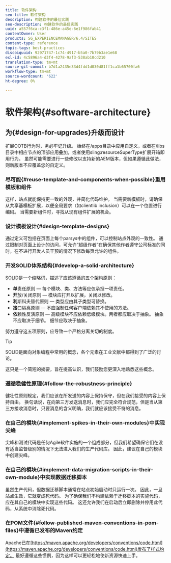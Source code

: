 ```yaml
---
title: 软件架构
seo-title: 软件架构
description: 构建软件的最佳实践
seo-description: 构建软件的最佳实践
uuid: a557f6ca-c3f1-486e-a45e-6e1f986fab41
contentOwner: User
products: SG_EXPERIENCEMANAGER/6.4/SITES
content-type: reference
topic-tags: best-practices
discoiquuid: 92971747-1c74-4917-b5a0-7b79b3ae1e68
exl-id: 4c5896a4-d3f4-4278-9af3-538ab10cd210
translation-type: tm+mt
source-git-commit: b7d1a2435e33d4fdd1d030d81ff1ca1b65700fa6
workflow-type: tm+mt
source-wordcount: '622'
ht-degree: 0%

---
```


# 软件架构{#software-architecture}

## 为{#design-for-upgrades}升级而设计

扩展OOTB行为时，务必牢记升级。 始终在/apps目录中应用自定义，或者在/libs目录中相应节点的顶部应用叠加，或者使用sling:resourceSuperType扩展开箱即用行为。 虽然可能需要进行一些修改以支持新的AEM版本，但如果遵循此做法，则新版本不应覆盖您的自定义。

### 尽可能{#reuse-template-and-components-when-possible}重用模板和组件

这样，站点就能保持更一致的外观，并简化代码维护。 当需要新模板时，请确保从共享基模板扩展，以便全局要求（如clientlib inclusion）可以在一个位置进行编码。 当需要新组件时，寻找从现有组件扩展的机会。

### 设计模板设计{#design-template-designs}

通过定义可包括在页面上每个parsys中的组件，可以控制站点外观的一致性。 通过限制对页面上设计的访问，可允许“超级作者”在确保其他作者遵守公司标准的同时，在不进行开发人员干预的情况下修改每页允许的组件。

### 开发SOLID体系结构{#develop-a-solid-architecture}

SOLID是一个缩略词，描述了应该遵循的五个架构原则：

* **单**&#x200B;责任原则 — 每个模块、类、方法等应仅承担一项责任。
* **开**&#x200B;放/关闭原则 — 模块应打开以扩展，关闭以修改。
* **利**&#x200B;斯科夫替代原则 — 类型应由其子类型可替换。
* **接**&#x200B;口隔离原则 — 不应强制任何客户端依赖其不使用的方法。
* **依**&#x200B;赖性反演原则 — 高级模块不应依赖低级模块。两者都应取决于抽象。 抽象不应取决于细节。 细节应取决于抽象。

努力遵守这五项原则，应导致一个严格分离关切的制度。

>[!TIP]
>
>SOLID是面向对象编程中常用的概念，各个元素在工业文献中都得到了广泛的讨论。
>
>这只是一个简短的摘要，旨在提高认识，我们鼓励您更深入地熟悉这些概念。

### 遵循稳健性原理{#follow-the-robustness-principle}

健壮性原则规定，我们应该在所发送的内容上保持保守，但在我们接受的内容上保持自由。 换句话说，在向第三方发送消息时，我们应完全符合规范，但是当从第三方接收消息时，只要消息的含义明确，我们就应该接受不符的消息。

### 在自己的模块{#implement-spikes-in-their-own-modules}中实现尖峰

尖峰和测试代码是任何Agile软件实施的一个组成部分，但我们希望确保它们在没有适当监督级别的情况下无法进入我们的生产代码库。 因此，建议在自己的模块中创建尖峰。

### 在自己的模块{#implement-data-migration-scripts-in-their-own-module}中实现数据迁移脚本

虽然生产代码，但数据迁移脚本通常在站点初始启动时只运行一次。 因此，一旦站点生效，它就变成死代码。 为了确保我们不构建依赖于迁移脚本的实施代码，应在其自己的模块中实现这些代码。 这还允许我们在启动后立即删除并停用此代码，从系统中消除死代码。

### 在POM文件{#follow-published-maven-conventions-in-pom-files}中遵循已发布的Maven约定

Apache已在[https://maven.apache.org/developers/conventions/code.html](https://maven.apache.org/developers/conventions/code.html)发布了样式约定。 最好遵循这些惯例，因为这样可以更轻松地使新资源快速上手。
